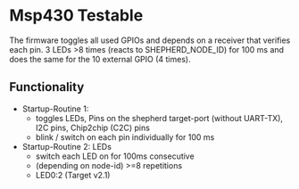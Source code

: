 # Msp430 Testable

The firmware toggles all used GPIOs and depends on a receiver that verifies each pin. 3 LEDs >8 times (reacts to SHEPHERD_NODE_ID) for 100 ms and does the same for the 10 external GPIO (4 times).

## Functionality

- Startup-Routine 1:
  - toggles LEDs, Pins on the shepherd target-port (without UART-TX), I2C pins, Chip2chip (C2C) pins
  - blink / switch on each pin individually for 100 ms
- Startup-Routine 2: LEDs
  - switch each LED on for 100ms consecutive
  - (depending on node-id) >=8 repetitions
  - LED0:2 (Target v2.1)
